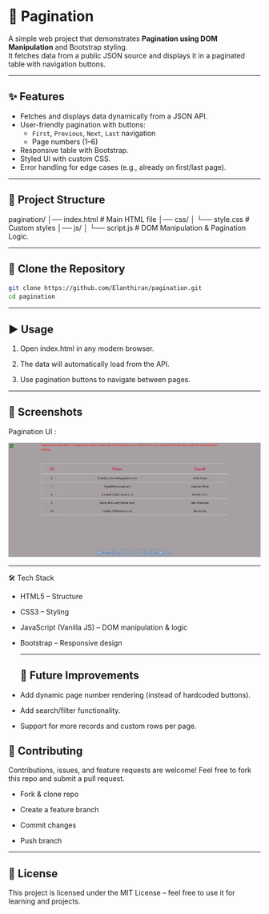 # 📑 Pagination

A simple web project that demonstrates **Pagination using DOM Manipulation** and Bootstrap styling.  
It fetches data from a public JSON source and displays it in a paginated table with navigation buttons.

---

## ✨ Features
- Fetches and displays data dynamically from a JSON API.
- User-friendly pagination with buttons:
  - `First`, `Previous`, `Next`, `Last` navigation
  - Page numbers (1–6)
- Responsive table with Bootstrap.
- Styled UI with custom CSS.
- Error handling for edge cases (e.g., already on first/last page).

---

## 📂 Project Structure
pagination/
│── index.html # Main HTML file
│── css/
│ └── style.css # Custom styles
│── js/
│ └── script.js # DOM Manipulation & Pagination Logic.

---


## 🔽 Clone the Repository
```bash
git clone https://github.com/Elanthiran/pagination.git
cd pagination
```
---

## ▶️ Usage

1. Open index.html in any modern browser.

2. The data will automatically load from the API.

3. Use pagination buttons to navigate between pages.

---

## 📸 Screenshots

Pagination UI :

![pagination](pagination.png)

---


🛠 Tech Stack

- HTML5 – Structure

- CSS3 – Styling

- JavaScript (Vanilla JS) – DOM manipulation & logic

- Bootstrap  – Responsive design

  ---

  ## 🚀 Future Improvements

- Add dynamic page number rendering (instead of hardcoded buttons).

- Add search/filter functionality.

- Support for more records and custom rows per page.


## 🤝 Contributing

Contributions, issues, and feature requests are welcome!
Feel free to fork this repo and submit a pull request.

-  Fork & clone repo


- Create a feature branch


- Commit changes


- Push branch

---

## 📜 License

This project is licensed under the MIT License – feel free to use it for learning and projects.


